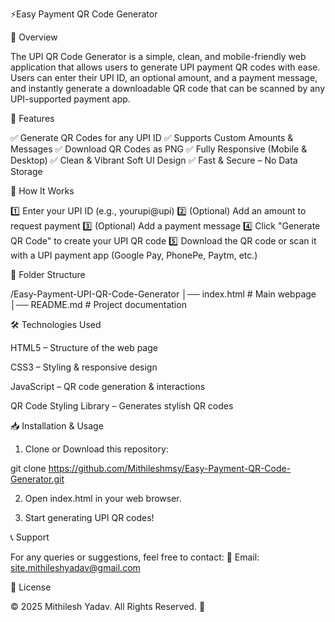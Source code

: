 ⚡Easy Payment QR Code Generator

📌 Overview

The UPI QR Code Generator is a simple, clean, and mobile-friendly web application that allows users to generate UPI payment QR codes with ease. Users can enter their UPI ID, an optional amount, and a payment message, and instantly generate a downloadable QR code that can be scanned by any UPI-supported payment app.

🎨 Features

✅ Generate QR Codes for any UPI ID
✅ Supports Custom Amounts & Messages
✅ Download QR Codes as PNG
✅ Fully Responsive (Mobile & Desktop)
✅ Clean & Vibrant Soft UI Design
✅ Fast & Secure – No Data Storage

🚀 How It Works

1️⃣ Enter your UPI ID (e.g., yourupi@upi)
2️⃣ (Optional) Add an amount to request payment
3️⃣ (Optional) Add a payment message
4️⃣ Click "Generate QR Code" to create your UPI QR code
5️⃣ Download the QR code or scan it with a UPI payment app (Google Pay, PhonePe, Paytm, etc.)

📂 Folder Structure

/Easy-Payment-UPI-QR-Code-Generator
│── index.html       # Main webpage
│── README.md        # Project documentation

🛠️ Technologies Used

HTML5 – Structure of the web page

CSS3 – Styling & responsive design

JavaScript – QR code generation & interactions

QR Code Styling Library – Generates stylish QR codes


📥 Installation & Usage

1. Clone or Download this repository:

git clone https://github.com/Mithileshmsy/Easy-Payment-QR-Code-Generator.git


2. Open index.html in your web browser.


3. Start generating UPI QR codes!



📞 Support

For any queries or suggestions, feel free to contact:
📧 Email: site.mithileshyadav@gmail.com

🔖 License

© 2025 Mithilesh Yadav. All Rights Reserved. 🚀

